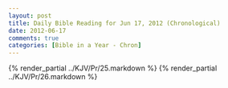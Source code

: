 ```yaml
---
layout: post
title: Daily Bible Reading for Jun 17, 2012 (Chronological)
date: 2012-06-17
comments: true
categories: [Bible in a Year - Chron]
---
```

{% render_partial ../KJV/Pr/25.markdown %}
{% render_partial ../KJV/Pr/26.markdown %}

